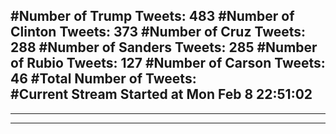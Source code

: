 #Number of Trump Tweets: 483
#Number of Clinton Tweets: 373
#Number of Cruz Tweets: 288
#Number of Sanders Tweets: 285
#Number of Rubio Tweets: 127
#Number of Carson Tweets: 46
#Total Number of Tweets:  
#Current Stream Started at Mon Feb  8 22:51:02
---
---
---
